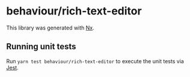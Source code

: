 # behaviour/rich-text-editor

This library was generated with [Nx](https://nx.dev).

## Running unit tests

Run `yarn test behaviour/rich-text-editor` to execute the unit tests via [Jest](https://jestjs.io).
